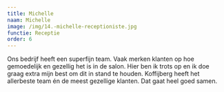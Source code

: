 ```yaml
---
title: Michelle
naam: Michelle
image: /img/14.-michelle-receptioniste.jpg
functie: Receptie
order: 6
---
```


Ons bedrijf heeft een superfijn team. Vaak merken klanten op hoe gemoedelijk en gezellig het is in de salon. Hier ben ik trots op en ik doe graag extra mijn best om dit in stand te houden. Koffijberg heeft het allerbeste team én de meest gezellige klanten. Dat gaat heel goed samen.